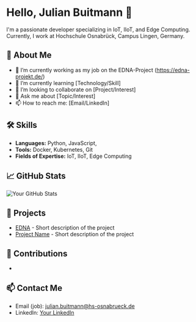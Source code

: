 # Hello, Julian Buitmann 👋

I'm a passionate developer specializing in IoT, IIoT, and Edge Computing. Currently, I work at Hochschule Osnabrück, Campus Lingen, Germany.

## 🚀 About Me
- 🔭 I’m currently working as my job on the EDNA-Project (https://edna-projekt.de/)
- 🌱 I’m currently learning [Technology/Skill]
- 👯 I’m looking to collaborate on [Project/Interest]
- 💬 Ask me about [Topic/Interest]
- 📫 How to reach me: [Email/LinkedIn]

## 🛠 Skills
- **Languages:** Python, JavaScript, 
- **Tools:** Docker, Kubernetes, Git
- **Fields of Expertise:** IoT, IIoT, Edge Computing

## 📈 GitHub Stats
![Your GitHub Stats](https://github-readme-stats.vercel.app/api?username=julian-buitmann&show_icons=true&theme=radical)

## 🔧 Projects
- [EDNA](https://edna-projekt.de/) - Short description of the project
- [Project Name](URL) - Short description of the project

## 🤝 Contributions
- 

## 📫 Contact Me
- Email (job): julian.buitmann@hs-osnabrueck.de
- LinkedIn: [Your LinkedIn](URL)

